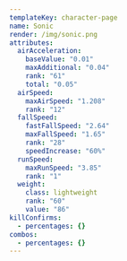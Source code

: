 ```yaml
---
templateKey: character-page
name: Sonic
render: /img/sonic.png
attributes:
  airAcceleration:
    baseValue: "0.01"
    maxAdditional: "0.04"
    rank: "61"
    total: "0.05"
  airSpeed:
    maxAirSpeed: "1.208"
    rank: "12"
  fallSpeed:
    fastFallSpeed: "2.64"
    maxFallSpeed: "1.65"
    rank: "28"
    speedIncrease: "60%"
  runSpeed:
    maxRunSpeed: "3.85"
    rank: "1"
  weight:
    class: lightweight
    rank: "60"
    value: "86"
killConfirms:
  - percentages: {}
combos:
  - percentages: {}
---
```

